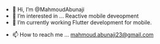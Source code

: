 - 👋 Hi, I’m @MahmoudAbunaji
- 👀 I’m interested in ... Reactive mobile deveopment
- 🌱 I’m currently working Flutter development for mobile.
<!--- - 💞️ I’m looking to collaborate on ... --->
- 📫 How to reach me ... mahmoud.abunaji23@gmail.com

<!---
MahmoudAbunaji/MahmoudAbunaji is a ✨ special ✨ repository because its `README.md` (this file) appears on your GitHub profile.
You can click the Preview link to take a look at your changes.
--->
